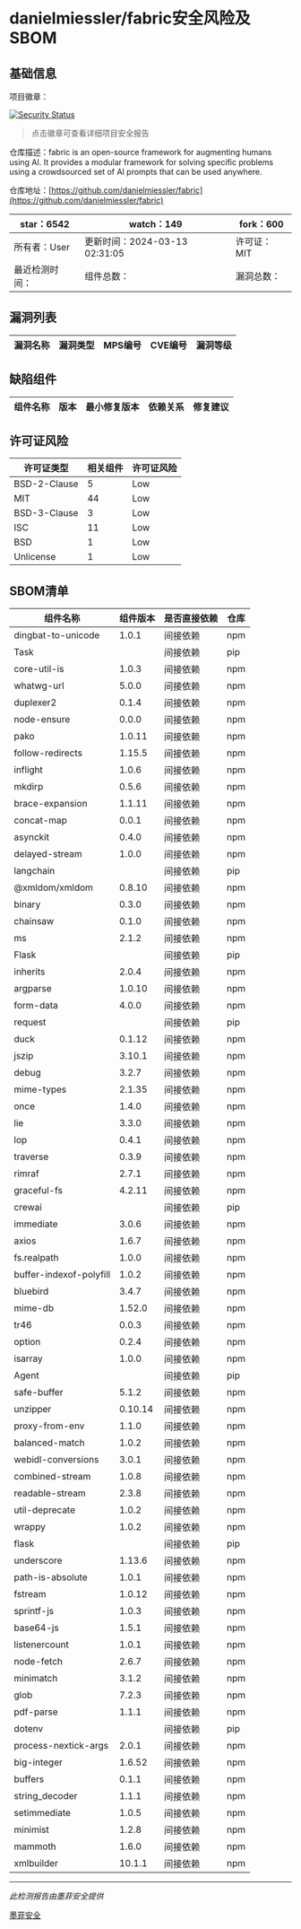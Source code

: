 # danielmiessler/fabric安全风险及SBOM

## 基础信息

项目徽章：

[![Security Status](https://www.murphysec.com/platform3/v31/badge/1767628629699821568.svg)](https://www.murphysec.com/console/report/1752402752769437696/1767628629699821568)

> 点击徽章可查看详细项目安全报告

仓库描述：fabric is an open-source framework for augmenting humans using AI. It provides a modular framework for solving specific problems using a crowdsourced set of AI prompts that can be used anywhere.

仓库地址：[https://github.com/danielmiessler/fabric](https://github.com/danielmiessler/fabric)

| star：6542 | watch：149 | fork：600 |
| ----------- | -------------- | ------------ |
| 所有者：User | 更新时间：2024-03-13 02:31:05 | 许可证：MIT |
| 最近检测时间： | 组件总数： | 漏洞总数： |




## 漏洞列表

| 漏洞名称 | 漏洞类型 | MPS编号 | CVE编号 | 漏洞等级 |
| ------- | ------ | ------- | ------ | ----- |





## 缺陷组件

| 组件名称 | 版本 | 最小修复版本 | 依赖关系 | 修复建议 |
| -------- | ---- | ------------ | -------- | -------- |





## 许可证风险

| 许可证类型 | 相关组件 | 许可证风险 |
| ---------- | -------- | ---------- |
|BSD-2-Clause|5|Low|
|MIT|44|Low|
|BSD-3-Clause|3|Low|
|ISC|11|Low|
|BSD|1|Low|
|Unlicense|1|Low|




## SBOM清单

| 组件名称 | 组件版本 | 是否直接依赖 | 仓库 |
| -------- | -------- | ------------ | ---- |
|dingbat-to-unicode|1.0.1|间接依赖|npm|
|Task||间接依赖|pip|
|core-util-is|1.0.3|间接依赖|npm|
|whatwg-url|5.0.0|间接依赖|npm|
|duplexer2|0.1.4|间接依赖|npm|
|node-ensure|0.0.0|间接依赖|npm|
|pako|1.0.11|间接依赖|npm|
|follow-redirects|1.15.5|间接依赖|npm|
|inflight|1.0.6|间接依赖|npm|
|mkdirp|0.5.6|间接依赖|npm|
|brace-expansion|1.1.11|间接依赖|npm|
|concat-map|0.0.1|间接依赖|npm|
|asynckit|0.4.0|间接依赖|npm|
|delayed-stream|1.0.0|间接依赖|npm|
|langchain||间接依赖|pip|
|@xmldom/xmldom|0.8.10|间接依赖|npm|
|binary|0.3.0|间接依赖|npm|
|chainsaw|0.1.0|间接依赖|npm|
|ms|2.1.2|间接依赖|npm|
|Flask||间接依赖|pip|
|inherits|2.0.4|间接依赖|npm|
|argparse|1.0.10|间接依赖|npm|
|form-data|4.0.0|间接依赖|npm|
|request||间接依赖|pip|
|duck|0.1.12|间接依赖|npm|
|jszip|3.10.1|间接依赖|npm|
|debug|3.2.7|间接依赖|npm|
|mime-types|2.1.35|间接依赖|npm|
|once|1.4.0|间接依赖|npm|
|lie|3.3.0|间接依赖|npm|
|lop|0.4.1|间接依赖|npm|
|traverse|0.3.9|间接依赖|npm|
|rimraf|2.7.1|间接依赖|npm|
|graceful-fs|4.2.11|间接依赖|npm|
|crewai||间接依赖|pip|
|immediate|3.0.6|间接依赖|npm|
|axios|1.6.7|间接依赖|npm|
|fs.realpath|1.0.0|间接依赖|npm|
|buffer-indexof-polyfill|1.0.2|间接依赖|npm|
|bluebird|3.4.7|间接依赖|npm|
|mime-db|1.52.0|间接依赖|npm|
|tr46|0.0.3|间接依赖|npm|
|option|0.2.4|间接依赖|npm|
|isarray|1.0.0|间接依赖|npm|
|Agent||间接依赖|pip|
|safe-buffer|5.1.2|间接依赖|npm|
|unzipper|0.10.14|间接依赖|npm|
|proxy-from-env|1.1.0|间接依赖|npm|
|balanced-match|1.0.2|间接依赖|npm|
|webidl-conversions|3.0.1|间接依赖|npm|
|combined-stream|1.0.8|间接依赖|npm|
|readable-stream|2.3.8|间接依赖|npm|
|util-deprecate|1.0.2|间接依赖|npm|
|wrappy|1.0.2|间接依赖|npm|
|flask||间接依赖|pip|
|underscore|1.13.6|间接依赖|npm|
|path-is-absolute|1.0.1|间接依赖|npm|
|fstream|1.0.12|间接依赖|npm|
|sprintf-js|1.0.3|间接依赖|npm|
|base64-js|1.5.1|间接依赖|npm|
|listenercount|1.0.1|间接依赖|npm|
|node-fetch|2.6.7|间接依赖|npm|
|minimatch|3.1.2|间接依赖|npm|
|glob|7.2.3|间接依赖|npm|
|pdf-parse|1.1.1|间接依赖|npm|
|dotenv||间接依赖|pip|
|process-nextick-args|2.0.1|间接依赖|npm|
|big-integer|1.6.52|间接依赖|npm|
|buffers|0.1.1|间接依赖|npm|
|string_decoder|1.1.1|间接依赖|npm|
|setimmediate|1.0.5|间接依赖|npm|
|minimist|1.2.8|间接依赖|npm|
|mammoth|1.6.0|间接依赖|npm|
|xmlbuilder|10.1.1|间接依赖|npm|


------

*此检测报告由墨菲安全提供*

[墨菲安全](www.murphysec.com)
